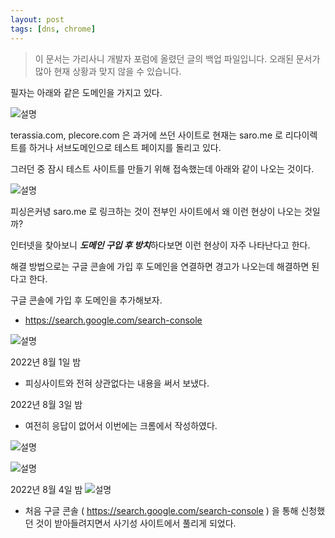 ```yaml
---
layout: post
tags: [dns, chrome]
---
```


> 이 문서는 가리사니 개발자 포럼에 올렸던 글의 백업 파일입니다.
오래된 문서가 많아 현재 상황과 맞지 않을 수 있습니다.

필자는 아래와 같은 도메인을 가지고 있다.

![설명](/file/forum/5cd62858-4de9-4a32-a045-44d638f72b3f.png)

terassia.com, plecore.com 은 과거에 쓰던 사이트로 현재는 saro.me 로 리다이렉트를 하거나 서브도메인으로 테스트 페이지를 돌리고 있다.


그러던 중 잠시 테스트 사이트를 만들기 위해 접속했는데 아래와 같이 나오는 것이다.

![설명](/file/forum/e88a94af-5168-4abb-bffb-49646ca8beeb.png)

피싱은커녕 saro.me 로 링크하는 것이 전부인 사이트에서 왜 이런 현상이 나오는 것일까?

인터넷을 찾아보니 ***도메인 구입 후 방치***하다보면 이런 현상이 자주 나타난다고 한다.

해결 방법으로는 구글 콘솔에 가입 후 도메인을 연결하면 경고가 나오는데 해결하면 된다고 한다.


구글 콘솔에 가입 후 도메인을 추가해보자.
- https://search.google.com/search-console

![설명](/file/forum/fa4285b5-91a3-4b7f-b605-16e10688049d.png)

2022년 8월 1일 밤
- 피싱사이트와 전혀 상관없다는 내용을 써서 보냈다.


2022년 8월 3일 밤
- 여전히 응답이 없어서 이번에는 크롬에서 작성하였다.


![설명](/file/forum/03e427ca-a96c-4009-a8e0-8039f13cc527.png)


![설명](/file/forum/ef8a8021-d061-42c6-837f-93580928c982.png)


2022년 8월 4일 밤
![설명](/file/forum/4fa14456-db57-4a67-a008-024324a6e2de.png)
- 처음 구글 콘솔 ( https://search.google.com/search-console ) 을 통해 신청했던 것이 받아들려지면서 사기성 사이트에서 풀리게 되었다.
